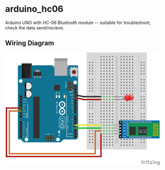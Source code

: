 # arduino_hc06
Arduino UNO with HC-06 Bluetooth module -- suitable for troubleshoot; check the data send/recieve.

## Wiring Diagram
![Alt text](https://github.com/KhairulIzwan/arduino_hc06/blob/master/img/HC06_LED_Blink.png)
